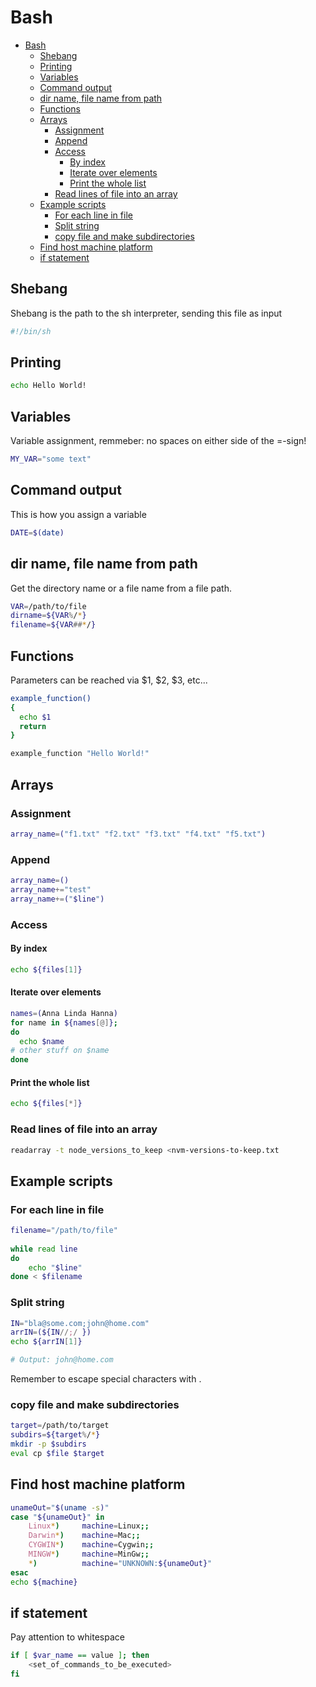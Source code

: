 # Bash
<!--ts-->
* [Bash](bash.md#bash)
   * [Shebang](bash.md#shebang)
   * [Printing](bash.md#printing)
   * [Variables](bash.md#variables)
   * [Command output](bash.md#command-output)
   * [dir name, file name from path](bash.md#dir-name-file-name-from-path)
   * [Functions](bash.md#functions)
   * [Arrays](bash.md#arrays)
      * [Assignment](bash.md#assignment)
      * [Append](bash.md#append)
      * [Access](bash.md#access)
         * [By index](bash.md#by-index)
         * [Iterate over elements](bash.md#iterate-over-elements)
         * [Print the whole list](bash.md#print-the-whole-list)
      * [Read lines of file into an array](bash.md#read-lines-of-file-into-an-array)
   * [Example scripts](bash.md#example-scripts)
      * [For each line in file](bash.md#for-each-line-in-file)
      * [Split string](bash.md#split-string)
      * [copy file and make subdirectories](bash.md#copy-file-and-make-subdirectories)
   * [Find host machine platform](bash.md#find-host-machine-platform)
   * [if statement](bash.md#if-statement)

<!-- Added by: runner, at: Thu Jul 29 12:57:01 UTC 2021 -->

<!--te-->

## Shebang
Shebang is the path to the sh interpreter, sending this file as input
```bash
#!/bin/sh
```

## Printing
```bash
echo Hello World!
```

## Variables
Variable assignment, remmeber: no spaces on either side of the =-sign!
```bash
MY_VAR="some text"
```

## Command output
This is how you assign a variable
```bash
DATE=$(date)
```

## dir name, file name from path
Get the directory name or a file name from a file path.
```bash
VAR=/path/to/file
dirname=${VAR%/*}
filename=${VAR##*/}
```

## Functions
Parameters can be reached via $1, $2, $3, etc...
```bash
example_function()
{
  echo $1
  return
}

example_function "Hello World!"
```

## Arrays

### Assignment
```bash
array_name=("f1.txt" "f2.txt" "f3.txt" "f4.txt" "f5.txt")
```

### Append
```bash
array_name=()
array_name+="test"
array_name+=("$line")
```

### Access

#### By index
```bash
echo ${files[1]}
```

#### Iterate over elements
```bash
names=(Anna Linda Hanna)
for name in ${names[@]};
do
  echo $name
# other stuff on $name
done
```

#### Print the whole list
```bash
echo ${files[*]}
```

### Read lines of file into an array
```bash
readarray -t node_versions_to_keep <nvm-versions-to-keep.txt
```

## Example scripts

### For each line in file
```bash
filename="/path/to/file"
 
while read line
do
    echo "$line"
done < $filename
```

### Split string
```bash
IN="bla@some.com;john@home.com"
arrIN=(${IN//;/ })
echo ${arrIN[1]}

# Output: john@home.com
```
Remember to escape special characters with \.

### copy file and make subdirectories
```bash
target=/path/to/target
subdirs=${target%/*}
mkdir -p $subdirs      
eval cp $file $target
```

## Find host machine platform
```bash
unameOut="$(uname -s)"
case "${unameOut}" in
    Linux*)     machine=Linux;;
    Darwin*)    machine=Mac;;
    CYGWIN*)    machine=Cygwin;;
    MINGW*)     machine=MinGw;;
    *)          machine="UNKNOWN:${unameOut}"
esac
echo ${machine}
```

## if statement
Pay attention to whitespace
```bash
if [ $var_name == value ]; then
    <set_of_commands_to_be_executed>
fi
```


